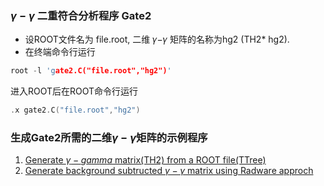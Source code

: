 

### $\gamma-\gamma$ 二重符合分析程序 Gate2

- 设ROOT文件名为 file.root, 二维 𝛾−𝛾 矩阵的名称为hg2 (TH2* hg2).
- 在终端命令行运行
```cpp
root -l 'gate2.C("file.root","hg2")'
```
进入ROOT后在ROOT命令行运行
```cpp
.x gate2.C("file.root","hg2")
```
### 生成Gate2所需的二维$\gamma-\gamma$矩阵的示例程序
 1. [Generate $\gamma-gamma$ matrix(TH2) from a ROOT file(TTree)]()
 2. [Generate background subtructed $\gamma-\gamma$ matrix using Radware approch]()

